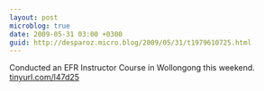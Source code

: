 ```yaml
---
layout: post
microblog: true
date: 2009-05-31 03:00 +0300
guid: http://desparoz.micro.blog/2009/05/31/t1979610725.html
---
```

Conducted an EFR Instructor Course in Wollongong this weekend. [tinyurl.com/l47d25](http://tinyurl.com/l47d25)
